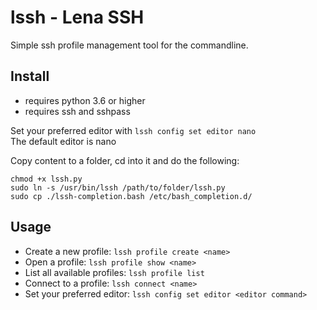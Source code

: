 # lssh - Lena SSH

Simple ssh profile management tool for the commandline.

## Install

* requires python 3.6 or higher
* requires ssh and sshpass

Set your preferred editor with
``lssh config set editor nano``  
The default editor is nano

Copy content to a folder, cd into it and do the following:
```
chmod +x lssh.py
sudo ln -s /usr/bin/lssh /path/to/folder/lssh.py
sudo cp ./lssh-completion.bash /etc/bash_completion.d/
```

## Usage

* Create a new profile:
``lssh profile create <name>``
* Open a profile:
``lssh profile show <name>``
* List all available profiles:
``lssh profile list``
* Connect to a profile:
``lssh connect <name>``
* Set your preferred editor:
``lssh config set editor <editor command>``
